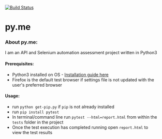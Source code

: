 [![Build Status](https://travis-ci.org/{jcopperman}/{py.me}.png?branch=master)](https://travis-ci.org/{jcopperman}/{py.me})
# py.me

### About py.me: 
 I am an API and Selenium automation assessment project written in Python3

#### Prerequisites:
 - Python3 installed on OS - [Installation guide here](https://realpython.com/installing-python/)
 - Firefox is the default test browser if settings file is not updated with the user's preferred browser

#### Usage:
- run ```python get-pip.py``` if `pip` is not already installed
- run ```pip install pytest``` 
- In terminal/command line run ```pytest --html=report.html``` from within the `tests` folder in the project
- Once the test execution has completed running open `report.html` to view the test results



